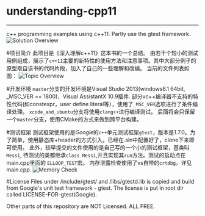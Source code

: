 # understanding-cpp11
---
c++ programming examples using c++11. Partly use the gtest framework.
![Solution Overview](http://7xi3zl.com1.z0.glb.clouddn.com/solution_overview.png "Solution Overview")

#项目简介
此项目是《深入理解c++11》这本书的一个总结。
由若干个短小的测试用例组成，展示了`c++11`主要的新特性的使用方法和注意事项。其中大部分例子的原型取自该书的代码片段，加入了自己的一些理解和改编。
当前的文件列表如图：
![Topic Overview](http://7xi3zl.com1.z0.glb.clouddn.com/topic_overview.png "Topic Overview")


#开发环境
`master`分支的开发环境是Visual Studio 2013(windows8.1 64bit, _MSC_VER == 1800)，Visual AssistantX 10.9插件.
部分vc++编译器不支持的特性代码(如constexpr，user define literal等），使用了`_MSC_VER`选项进行了条件编译处理。
`xcode_and_ubuntu`分支将使用`clang++`进行编译测试。
后面将会只保留一个`master`分支，使用CMake的方式来做到跨平台构建。

#测试框架
测试框架使用的是*Google*的`c++`单元测试框架`gtest`，版本是1.7.0。为了简单，使用静态库+header的方式引入。已经在.sln中配置好了，clone下来即可使用。
此外，较早提交的文件使用的是自己写的一个小的测试框架，基类叫`Messi`, 待测试的类都继承`class Messi`,并且实现其`run`方法。测试的启动点在main.cpp里面的
`ELLOOP_TEST`宏。
内存泄露检查使用了vs自带的`crtdbg`。详见main.cpp.
![Memory Check](http://7xi3zl.com1.z0.glb.clouddn.com/memroy_check.png "Memory Check")

#License
Files under /include/gtest/ and /libs/gtestd.lib is copied and build from Google's unit test framework - gtest.
The license is put in root dir called LICENSE-FOR-gtest(Google).

Other parts of this repository are NOT Licensed. ALL FREE.
